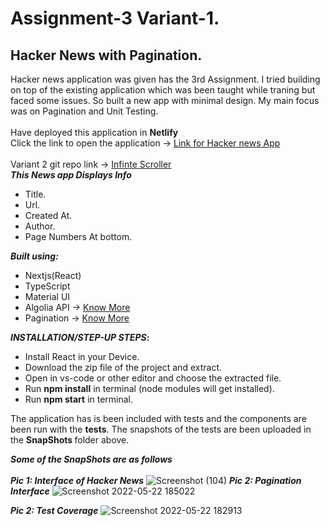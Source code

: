 # Assignment-3 Variant-1.
## Hacker News with Pagination. 

Hacker news application was given has the 3rd Assignment. I tried building on top of the existing application which was been taught while traning but faced some issues. So built a new app with minimal design. My main focus was on Pagination and Unit Testing.
\
\
Have deployed this application in <b> Netlify </b>
\
Click the link to open the application -> [Link for Hacker news App](https://ephemeral-beijinho-cc775e.netlify.app/)
\
\
Variant 2 git repo link -> [Infinte Scroller ](https://github.com/PrabhanjanJois/Hacker-news-infinte-scroll-variant-2-cc)
\
<b>_This News app Displays Info_</b>
* Title.
* Url.
* Created At. 
* Author.
* Page Numbers At bottom.

<b>_Built using:_</b>
* Nextjs(React)
* TypeScript
* Material UI
* Algolia API -> [Know More](https://www.algolia.com/doc/rest-api/search/)
* Pagination -> [Know More](https://mui.com/material-ui/react-pagination/)

<b>_INSTALLATION/STEP-UP STEPS_:</b>
  * Install React in your Device.
  * Download the zip file of the project and extract.
  * Open in vs-code or other editor and choose the extracted file.
  * Run <b>npm install</b> in terminal (node modules will get installed).
  * Run <b>npm start</b> in terminal.

The application has is been included with tests and the components are been run with the <b>tests</b>. The snapshots of the tests are been uploaded in the <b> SnapShots </b> folder above.

<b>_Some of the SnapShots are as follows_</b>
\
\
<b>_Pic 1: Interface of Hacker News_</b>
![Screenshot (104)](https://user-images.githubusercontent.com/72604642/169697192-76594f53-b36e-43e8-bb89-91b2329b0c7d.png)
<b>_Pic 2: Pagination Interface_</b>
![Screenshot 2022-05-22 185022](https://user-images.githubusercontent.com/72604642/169697208-8e16c710-f2aa-4ab9-aeca-01934e6755ab.jpg)


<b>_Pic 2: Test Coverage_</b>
![Screenshot 2022-05-22 182913](https://user-images.githubusercontent.com/72604642/169697216-37c0c657-f79b-41ec-b709-9fad8a0e486d.jpg)
